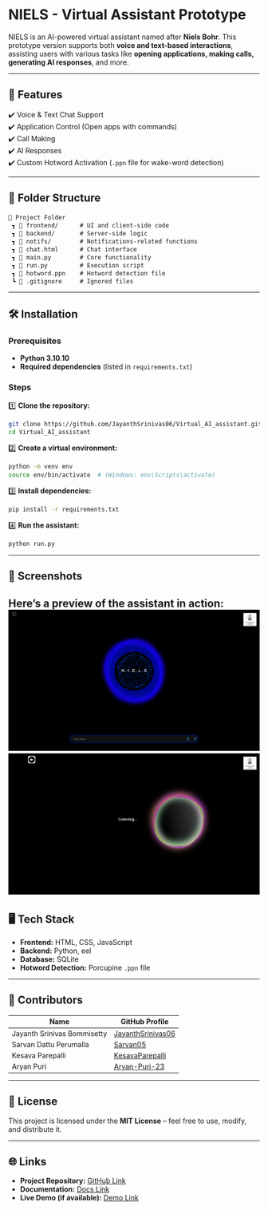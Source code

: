 # NIELS - Virtual Assistant Prototype  

NIELS is an AI-powered virtual assistant named after **Niels Bohr**. This prototype version supports both **voice and text-based interactions**, assisting users with various tasks like **opening applications, making calls, generating AI responses**, and more.  

---

## 🚀 Features  
✔️ Voice & Text Chat Support  
✔️ Application Control (Open apps with commands)  
✔️ Call Making  
✔️ AI Responses  
✔️ Custom Hotword Activation (`.ppn` file for wake-word detection)  

---

## 📂 Folder Structure  
```
📆 Project Folder  
 ┓ 📂 frontend/      # UI and client-side code  
 ┓ 📂 backend/       # Server-side logic  
 ┓ 📂 notifs/        # Notifications-related functions  
 ┓ 📝 chat.html      # Chat interface  
 ┓ 📝 main.py        # Core functionality  
 ┓ 📝 run.py         # Execution script  
 ┓ 📝 hotword.ppn    # Hotword detection file  
 ┗ 📝 .gitignore     # Ignored files  
```

---

## 🛠️ Installation  

### Prerequisites  
- **Python 3.10.10**  
- **Required dependencies** (listed in `requirements.txt`)  

### Steps  
1️⃣ **Clone the repository:**  
   ```bash
   git clone https://github.com/JayanthSrinivas06/Virtual_AI_assistant.git
   cd Virtual_AI_assistant
   ```
2️⃣ **Create a virtual environment:**  
   ```bash
   python -m venv env
   source env/bin/activate  # (Windows: env\Scripts\activate)
   ```
3️⃣ **Install dependencies:**  
   ```bash
   pip install -r requirements.txt
   ```
4️⃣ **Run the assistant:**  
   ```bash
   python run.py
   ```

---

## 📸 Screenshots

Here’s a preview of the assistant in action: 
![Home page](screenshots/Home.png)
![voice interface](screenshots/Voice.png)
---

## 🖥️ Tech Stack  
- **Frontend:** HTML, CSS, JavaScript  
- **Backend:** Python, eel  
- **Database:** SQLite 
- **Hotword Detection:** Porcupine `.ppn` file  

---

## 👥 Contributors  
| Name        | GitHub Profile |
|------------|---------------|
| Jayanth Srinivas Bommisetty  | [JayanthSrinivas06](https://github.com/JayanthSrinivas06) |
| Sarvan Dattu Perumalla | [Sarvan05](https://github.com/Sarvan05) |
| Kesava Parepalli | [KesavaParepalli]([https://github.com/Sarvan05](https://github.com/KesavaParepalli)) |
| Aryan Puri | [Aryan-Puri-23](https://github.com/Aryan-Puri-23) |

---

## 📝 License  
This project is licensed under the **MIT License** – feel free to use, modify, and distribute it.  

---

## 🌐 Links  
- **Project Repository:** [GitHub Link](https://github.com/your-username/your-repo)  
- **Documentation:** [Docs Link](#)  
- **Live Demo (if available):** [Demo Link](#)  
